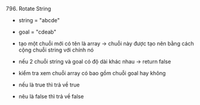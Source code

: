 796. Rotate String

- string = "abcde"

- goal = "cdeab"

- tạo một chuỗi mới có tên là array -> chuỗi này được tạo nên bằng cách cộng chuỗi string với chính nó

- nếu 2 chuỗi string và goal có độ dài khác nhau -> return false

- kiểm tra xem chuỗi array có bao gồm chuỗi goal hay không

- nếu là true thì trả về true

- nêu là false thì trả về false